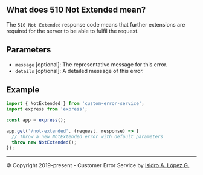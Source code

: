 ## What does 510 Not Extended mean?

The `510 Not Extended` response code means that further extensions are required for the server to be able to fulfil the request.

## Parameters

- `message` [optional]: The representative message for this error.
- `details` [optional]: A detailed message of this error.

## Example

```javascript
import { NotExtended } from 'custom-error-service';
import express from 'express';

const app = express();

app.get('/not-extended', (request, response) => {
  // Throw a new NotExtended error with default parameters
  throw new NotExtended();
});
```

---

&copy; Copyright 2019-present - Customer Error Service by [Isidro A. López G.](https://ialopezg.com/)
